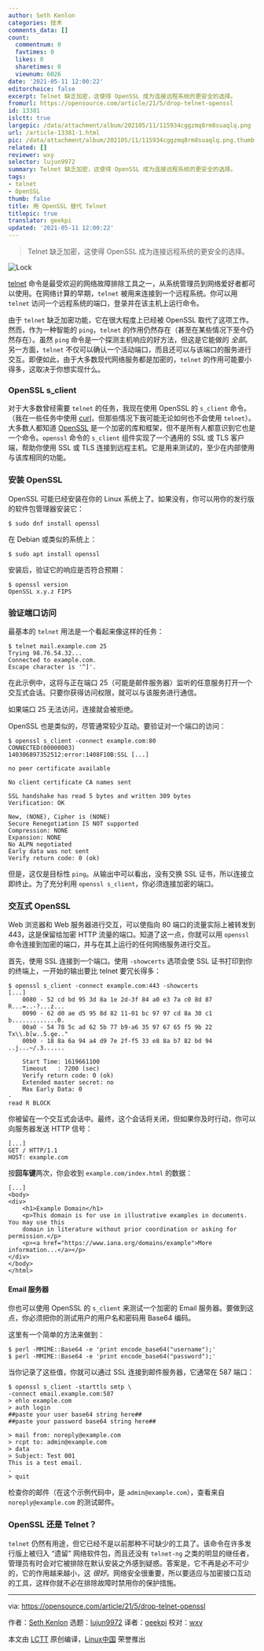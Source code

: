 ```yaml
---
author: Seth Kenlon
categories: 技术
comments_data: []
count:
  commentnum: 0
  favtimes: 0
  likes: 0
  sharetimes: 0
  viewnum: 6026
date: '2021-05-11 12:00:22'
editorchoice: false
excerpt: Telnet 缺乏加密，这使得 OpenSSL 成为连接远程系统的更安全的选择。
fromurl: https://opensource.com/article/21/5/drop-telnet-openssl
id: 13381
islctt: true
largepic: /data/attachment/album/202105/11/115934cggzmq8rm8suaqlq.png
url: /article-13381-1.html
pic: /data/attachment/album/202105/11/115934cggzmq8rm8suaqlq.png.thumb.jpg
related: []
reviewer: wxy
selector: lujun9972
summary: Telnet 缺乏加密，这使得 OpenSSL 成为连接远程系统的更安全的选择。
tags:
- telnet
- OpenSSL
thumb: false
title: 用 OpenSSL 替代 Telnet
titlepic: true
translator: geekpi
updated: '2021-05-11 12:00:22'
---
```



> 
> Telnet 缺乏加密，这使得 OpenSSL 成为连接远程系统的更安全的选择。
> 
> 
> 


![](/data/attachment/album/202105/11/115934cggzmq8rm8suaqlq.png "Lock")


[telnet](https://www.redhat.com/sysadmin/telnet-netcat-troubleshooting) 命令是最受欢迎的网络故障排除工具之一，从系统管理员到网络爱好者都可以使用。在网络计算的早期，`telnet` 被用来连接到一个远程系统。你可以用 `telnet` 访问一个远程系统的端口，登录并在该主机上运行命令。


由于 `telnet` 缺乏加密功能，它在很大程度上已经被 OpenSSL 取代了这项工作。然而，作为一种智能的 `ping`，`telnet` 的作用仍然存在（甚至在某些情况下至今仍然存在）。虽然 `ping` 命令是一个探测主机响应的好方法，但这是它能做的 *全部*。另一方面，`telnet` 不仅可以确认一个活动端口，而且还可以与该端口的服务进行交互。即便如此，由于大多数现代网络服务都是加密的，`telnet` 的作用可能要小得多，这取决于你想实现什么。


### OpenSSL s\_client


对于大多数曾经需要 `telnet` 的任务，我现在使用 OpenSSL 的 `s_client` 命令。（我在一些任务中使用 [curl](https://opensource.com/downloads/curl-command-cheat-sheet)，但那些情况下我可能无论如何也不会使用 `telnet`）。大多数人都知道 [OpenSSL](https://www.openssl.org/) 是一个加密的库和框架，但不是所有人都意识到它也是一个命令。`openssl` 命令的 `s_client` 组件实现了一个通用的 SSL 或 TLS 客户端，帮助你使用 SSL 或 TLS 连接到远程主机。它是用来测试的，至少在内部使用与该库相同的功能。


### 安装 OpenSSL


OpenSSL 可能已经安装在你的 Linux 系统上了。如果没有，你可以用你的发行版的软件包管理器安装它：



```
$ sudo dnf install openssl

```

在 Debian 或类似的系统上：



```
$ sudo apt install openssl

```

安装后，验证它的响应是否符合预期：



```
$ openssl version
OpenSSL x.y.z FIPS

```

### 验证端口访问


最基本的 `telnet` 用法是一个看起来像这样的任务：



```
$ telnet mail.example.com 25
Trying 98.76.54.32...
Connected to example.com.
Escape character is '^]'.

```

在此示例中，这将与正在端口 25（可能是邮件服务器）监听的任意服务打开一个交互式会话。只要你获得访问权限，就可以与该服务进行通信。


如果端口 25 无法访问，连接就会被拒绝。


OpenSSL 也是类似的，尽管通常较少互动。要验证对一个端口的访问：



```
$ openssl s_client -connect example.com:80
CONNECTED(00000003)
140306897352512:error:1408F10B:SSL [...]

no peer certificate available

No client certificate CA names sent

SSL handshake has read 5 bytes and written 309 bytes
Verification: OK

New, (NONE), Cipher is (NONE)
Secure Renegotiation IS NOT supported
Compression: NONE
Expansion: NONE
No ALPN negotiated
Early data was not sent
Verify return code: 0 (ok)

```

但是，这仅是目标性 `ping`。从输出中可以看出，没有交换 SSL 证书，所以连接立即终止。为了充分利用 `openssl s_client`，你必须连接加密的端口。


### 交互式 OpenSSL


Web 浏览器和 Web 服务器进行交互，可以使指向 80 端口的流量实际上被转发到 443，这是保留给加密 HTTP 流量的端口。知道了这一点，你就可以用 `openssl` 命令连接到加密的端口，并与在其上运行的任何网络服务进行交互。


首先，使用 SSL 连接到一个端口。使用 `-showcerts` 选项会使 SSL 证书打印到你的终端上，一开始的输出要比 telnet 要冗长得多：



```
$ openssl s_client -connect example.com:443 -showcerts
[...]
    0080 - 52 cd bd 95 3d 8a 1e 2d-3f 84 a0 e3 7a c0 8d 87   R...=..-?...z...
    0090 - 62 d0 ae d5 95 8d 82 11-01 bc 97 97 cd 8a 30 c1   b.............0.
    00a0 - 54 78 5c ad 62 5b 77 b9-a6 35 97 67 65 f5 9b 22   Tx\\.b[w..5.ge.."
    00b0 - 18 8a 6a 94 a4 d9 7e 2f-f5 33 e8 8a b7 82 bd 94   ..j...~/.3......

    Start Time: 1619661100
    Timeout   : 7200 (sec)
    Verify return code: 0 (ok)
    Extended master secret: no
    Max Early Data: 0
-
read R BLOCK

```

你被留在一个交互式会话中。最终，这个会话将关闭，但如果你及时行动，你可以向服务器发送 HTTP 信号：



```
[...]
GET / HTTP/1.1
HOST: example.com

```

按**回车键**两次，你会收到 `example.com/index.html` 的数据：



```
[...]
<body>
<div>
    <h1>Example Domain</h1>
    <p>This domain is for use in illustrative examples in documents. You may use this
    domain in literature without prior coordination or asking for permission.</p>
    <p><a href="https://www.iana.org/domains/example">More information...</a></p>
</div>
</body>
</html>

```

#### Email 服务器


你也可以使用 OpenSSL 的 `s_client` 来测试一个加密的 Email 服务器。要做到这点，你必须把你的测试用户的用户名和密码用 Base64 编码。


这里有一个简单的方法来做到：



```
$ perl -MMIME::Base64 -e 'print encode_base64("username");'
$ perl -MMIME::Base64 -e 'print encode_base64("password");'

```

当你记录了这些值，你就可以通过 SSL 连接到邮件服务器，它通常在 587 端口：



```
$ openssl s_client -starttls smtp \
-connect email.example.com:587
> ehlo example.com
> auth login
##paste your user base64 string here##
##paste your password base64 string here##

> mail from: noreply@example.com
> rcpt to: admin@example.com
> data
> Subject: Test 001
This is a test email.
.
> quit

```

检查你的邮件（在这个示例代码中，是 `admin@example.com`），查看来自 `noreply@example.com` 的测试邮件。


### OpenSSL 还是 Telnet？


`telnet` 仍然有用途，但它已经不是以前那种不可缺少的工具了。该命令在许多发行版上被归入 “遗留” 网络软件包，而且还没有 `telnet-ng` 之类的明显的继任者，管理员有时会对它被排除在默认安装之外感到疑惑。答案是，它不再是必不可少的，它的作用越来越小，这 *很好*。网络安全很重要，所以要适应与加密接口互动的工具，这样你就不必在排除故障时禁用你的保护措施。




---


via: <https://opensource.com/article/21/5/drop-telnet-openssl>


作者：[Seth Kenlon](https://opensource.com/users/seth) 选题：[lujun9972](https://github.com/lujun9972) 译者：[geekpi](https://github.com/geekpi) 校对：[wxy](https://github.com/wxy)


本文由 [LCTT](https://github.com/LCTT/TranslateProject) 原创编译，[Linux中国](https://linux.cn/) 荣誉推出